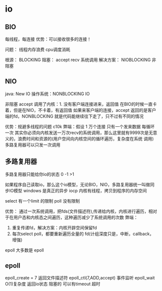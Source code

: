 # io

## BIO
每线程，每连接
优势：可以接收很多的连接！

问题：
线程内存浪费
cpu调度消耗

根源：
BLOCKING 阻塞： accept recv 系统调用
解决方案： NIOBLOCKING 非阻塞

## NIO
java: New IO
操作系统：NONBLOCKING IO 

非阻塞 accept 调用了内核：1. 没有客户端连接进来，返回值 在BIO的时候一直卡着，但是在NIO，不卡着，有返回值
如果来客户端的连接，accept 返回的是客户端的fd，NONBLOCKING 就是代码能继续往下走了，只不过有不同的情况

优势：规避多线程的问题 c10k
弊端：假设 1 万个连接 只有一个发来数据
每循环一次 其实你必须向内核发送一万次recv的系统调用，那么这里就有9999次是无意义的，浪费时间和资源的(用户空间向内核空间的循环遍历，复杂度在系统 调用)
多路复用器可以只发一次调用
## 多路复用器
多路复用器只能给你io的状态 0 -1 >1

如果程序自己读取io，那么这个io模型，无论BIO，NIO，多路复用器统一叫做同步IO模型
windows 是真正的异步 iocp 内核有线程，拷贝到程序的内存空间

select 有一个limit 的限制
poll 没有限制 

优势： 通过一次系统调用，把fds(文件描述符),传递给内核，内核进行遍历，相对于在用户态和内核态之间遍历，这种遍历减少了系统调用的次数
弊端：
1. 重复传递fd，解决方案：内核开辟空间保留fd
2. 每次select poll，都要重新遍历全量的 fd(计组深度只是，中断，callback，增强)

epoll 大多数是 epoll
 
## epoll

epoll_create = 7 返回文件描述符
epoll_ctl(7,ADD,accept) 事件监听
epoll_wait O(1)复杂度 返回io状态 阻塞的 可以有timeout 超时